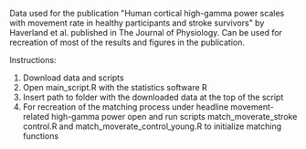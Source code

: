 Data used for the publication "Human cortical high-gamma power scales with movement rate in healthy participants and stroke survivors" by Haverland et al. published in The Journal of Physiology.
Can be used for recreation of most of the results and figures in the publication.

Instructions:
1. Download data and scripts
2. Open main_script.R with the statistics software R
3. Insert path to folder with the downloaded data at the top of the script
4. For recreation of the matching process under headline movement-related high-gamma power open and run scripts match_moverate_stroke control.R and match_moverate_control_young.R to initialize matching functions